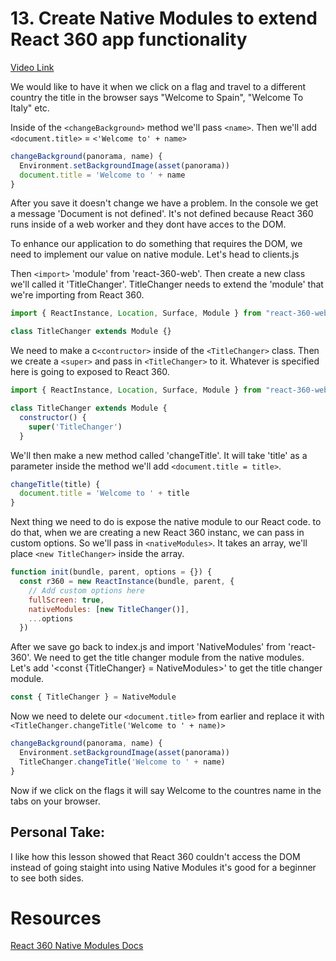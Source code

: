# 13. Create Native Modules to extend React 360 app functionality

[Video Link](https://egghead.io/lessons/react-create-native-modules-to-extend-react-360-app-functionality)

We would like to have it when we click on a flag and travel to a different country the title in the browser says "Welcome to Spain", "Welcome To Italy" etc.

Inside of the ```<changeBackground>``` method we'll pass ```<name>```. Then we'll add ```<document.title>``` = ```<'Welcome to' + name>```

```javascript
changeBackground(panorama, name) {
  Environment.setBackgroundImage(asset(panorama))
  document.title = 'Welcome to ' + name
}
```
After you save it doesn't change we have a problem. In the console we get a message 'Document is not defined'. It's not defined because React 360 runs inside of a web worker and they dont have acces to the DOM.

To enhance our application to do something that requires the DOM, we need to implement our value on native module. Let's head to clients.js

Then ```<import>``` 'module' from 'react-360-web'. Then create a new class we'll called it 'TitleChanger'. TitleChanger needs to extend the 'module' that we're importing from React 360.

```javascript
import { ReactInstance, Location, Surface, Module } from "react-360-web"

class TitleChanger extends Module {}
````
We need to make a c```<contructor>``` inside of the ```<TitleChanger>``` class. Then we create a ```<super>``` and pass in ```<TitleChanger>``` to it. Whatever is specified here is going to exposed to React 360.

```javascript
import { ReactInstance, Location, Surface, Module } from "react-360-web"

class TitleChanger extends Module {
  constructor() {
    super('TitleChanger')
  }
 ```
We'll then make a new method called 'changeTitle'. It will take 'title' as a parameter inside the method we'll add ```<document.title = title>```.

```javascript
changeTitle(title) {
  document.title = 'Welcome to ' + title
}
```
Next thing we need to do is expose the native module to our React code. to do that, when we are creating a new React 360 instanc, we can pass in custom options. So we'll pass in ```<nativeModules>```. It takes an array, we'll place ```<new TitleChanger>``` inside the array.

```javascript
function init(bundle, parent, options = {}) {
  const r360 = new ReactInstance(bundle, parent, {
    // Add custom options here
    fullScreen: true,
    nativeModules: [new TitleChanger()],
    ...options
  })
  ```

 After we save go back to index.js and import 'NativeModules' from 'react-360'. We need to get the title changer module from the native modules. Let's add '<const {TitleChanger} = NativeModules>' to get the title changer module.

```javascript
const { TitleChanger } = NativeModule
````
Now we need to delete our ```<document.title>``` from earlier and replace it with ```<TitleChanger.changeTitle('Welcome to ' + name)>```

```javascript
changeBackground(panorama, name) {
  Environment.setBackgroundImage(asset(panorama))
  TitleChanger.changeTitle('Welcome to ' + name)
}
```` 

Now if we click on the flags it will say Welcome to the countres name in the tabs on your browser.



## Personal Take:
I like how this lesson showed that React 360 couldn't access the DOM instead of going staight into using Native Modules it's good for a beginner to see both sides.


# Resources
[React 360 Native Modules Docs](https://facebook.github.io/react-360/docs/native-modules.html)
